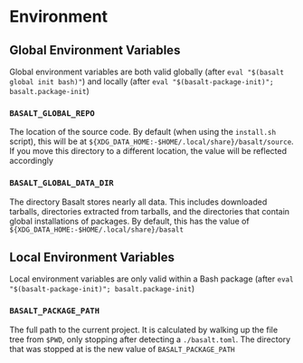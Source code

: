 # Environment

## Global Environment Variables

Global environment variables are both valid globally (after `eval "$(basalt global init bash)"`) and locally (after `eval "$(basalt-package-init)"; basalt.package-init`)

### `BASALT_GLOBAL_REPO`

The location of the source code. By default (when using the `install.sh` script), this will be at `${XDG_DATA_HOME:-$HOME/.local/share}/basalt/source`. If you move this directory to a different location, the value will be reflected accordingly

### `BASALT_GLOBAL_DATA_DIR`

The directory Basalt stores nearly all data. This includes downloaded tarballs, directories extracted from tarballs, and the directories that contain global installations of packages. By default, this has the value of `${XDG_DATA_HOME:-$HOME/.local/share}/basalt`

## Local Environment Variables

Local environment variables are only valid within a Bash package (after `eval "$(basalt-package-init)"; basalt.package-init`)

### `BASALT_PACKAGE_PATH`

The full path to the current project. It is calculated by walking up the file tree from `$PWD`, only stopping after detecting a `./basalt.toml`. The directory that was stopped at is the new value of `BASALT_PACKAGE_PATH`
